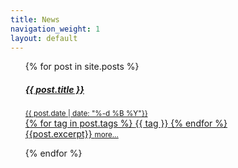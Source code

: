 ```yaml
---
title: News
navigation_weight: 1
layout: default
---
```


<div class="news-overview">

<ul class="list-group">
  
  {% for post in site.posts %}
  <a href="{{site.baseurl}}{{ post.url }}" class="list-group-item list-group-item-action flex-column align-items-start">
    <div class="d-flex w-100 justify-content-between">
      <h5 class="mb-1">{{ post.title }}</h5>
      <small class="news-date">{{ post.date | date: "%-d %B %Y"}}</small>
    </div>
   {% for tag in post.tags %}
	<span class="badge badge-primary">{{ tag }}</span>
   {% endfor %}
   <br/>
   {{post.excerpt}}
    <small>more...</small>
  </a>
  
  {% endfor %}
</ul>
</div>

